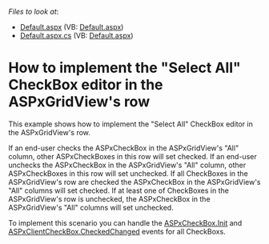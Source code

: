 <!-- default file list -->
*Files to look at*:

* [Default.aspx](./CS/WebSite/Default.aspx) (VB: [Default.aspx](./VB/WebSite/Default.aspx))
* [Default.aspx.cs](./CS/WebSite/Default.aspx.cs) (VB: [Default.aspx](./VB/WebSite/Default.aspx))
<!-- default file list end -->
# How to implement the "Select All" CheckBox editor in the ASPxGridView's row


<p>This example shows how to implement the "Select All" CheckBox editor in the ASPxGridView's row.</p><p>If an end-user checks the ASPxCheckBox in the ASPxGridView's "All" column, other ASPxCheckBoxes in this row will set checked. If an end-user unchecks the ASPxCheckBox in the ASPxGridView's "All" column, other ASPxCheckBoxes in this row will set unchecked. If all CheckBoxes in the ASPxGridView's row are checked the ASPxCheckBox  in the ASPxGridView's "All" columns will set checked. If at least one of CheckBoxes in the ASPxGridView's row is unchecked, the ASPxCheckBox in the ASPxGridView's "All" columns will set unchecked.</p><p>To implement this scenario you can handle the <a href="ms-help://MS.MSDNQTR.v90.en/fxref_system.web.ui/html/658e894b-5faa-036a-e26c-a50f8eec5176.htm"><u>ASPxCheckBox.Init</u></a> and <a href="http://documentation.devexpress.com/#AspNet/DevExpressWebASPxEditorsScriptsASPxClientCheckBox_CheckedChangedtopic"><u>ASPxClientCheckBox.CheckedChanged</u></a> events for all CheckBoxs.</p>

<br/>


